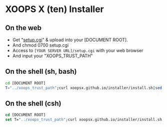 XOOPS X (ten) Installer
=======================

## On the web

* Get "[setup.cgi](http://xoopsx.github.io/installer/setup.cgi)" & upload into your [DOCUMENT ROOT].
* And chmod 0700 setup.cgi
* Access to `[YOUR SERVER URL]/setup.cgi` with your web browser
* And input your "XOOPS_TRUST_PATH"

## On the shell (sh, bash)

```bash
cd [DOCUMENT ROOT]
T="../xoops_trust_path";curl xoopsx.github.io/installer/install.sh|sed "s#<T>#$T#"|sh
```

## On the shell (csh)

```csh
cd [DOCUMENT ROOT]
set T="../xoops_trust_path";curl xoopsx.github.io/installer/install.sh|sed "s#<T>#$T#"|sh
```
